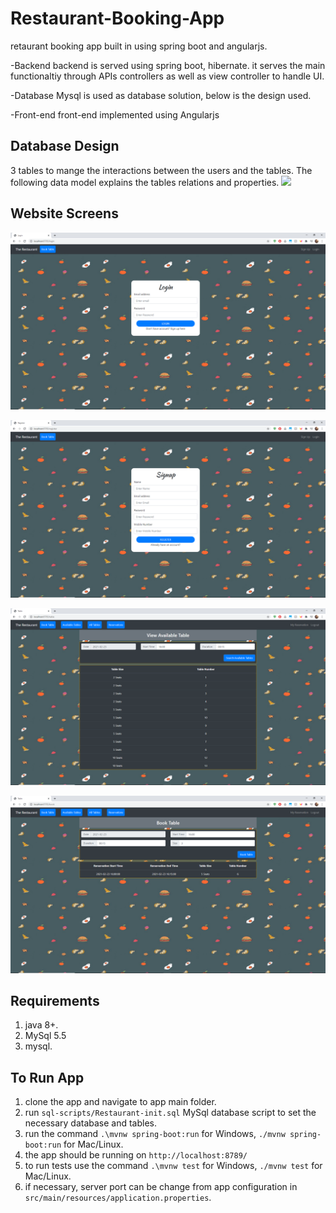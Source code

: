 # Restaurant-Booking-App
retaurant booking app built in using spring boot and angularjs. 

-Backend 
backend is served using spring boot, hibernate.
it serves the main functionaltiy through APIs controllers as well as view controller to handle UI.

-Database
Mysql is used as database solution, below is the design used. 

-Front-end
front-end implemented using Angularjs


## Database Design 
3 tables to mange the interactions between the users and the tables.
The following data model explains the tables relations and properties. 
![](project_presentation_images/ER.png?raw=true)

## Website Screens

![](presentation-images/screens-1.png?raw=true)
<br>

![](presentation-images/screens-2.png?raw=true)
<br>

![](presentation-images/screens-3.png?raw=true)
<br>

![](presentation-images/screens-4.png?raw=true)
<br>


## Requirements
1. java 8+.
2. MySql 5.5
3. mysql.


## To Run App
1. clone the app and navigate to app main folder.  
2. run `sql-scripts/Restaurant-init.sql` MySql database script to set the necessary database and tables. 
3. run the command `.\mvnw spring-boot:run` for Windows,  `./mvnw spring-boot:run` for Mac/Linux.
4. the app should be running on `http://localhost:8789/`
5. to run tests use the command `.\mvnw test` for Windows,  `./mvnw test` for Mac/Linux.
6. if necessary, server port can be change from app configuration in `src/main/resources/application.properties`.



